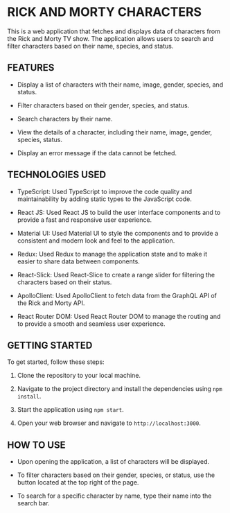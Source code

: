 # RICK AND MORTY CHARACTERS

This is a web application that fetches and displays data of characters from the Rick and Morty TV show. The application allows users to search and filter characters based on their name, species, and status.

## FEATURES

- Display a list of characters with their name, image, gender, species, and status.

- Filter characters based on their gender, species, and status.

- Search characters by their name.

- View the details of a character, including their name, image, gender, species, status.

- Display an error message if the data cannot be fetched.


## TECHNOLOGIES USED

- TypeScript: Used TypeScript to improve the code quality and maintainability by adding static types to the JavaScript code.

- React JS: Used React JS to build the user interface components and to provide a fast and responsive user experience.

- Material UI: Used Material UI to style the components and to provide a consistent and modern look and feel to the application.

- Redux: Used Redux to manage the application state and to make it easier to share data between components.

- React-Slick: Used React-Slice to create a range slider for filtering the characters based on their status.

- ApolloClient: Used ApolloClient to fetch data from the GraphQL API of the Rick and Morty API.
    
- React Router DOM: Used React Router DOM to manage the routing and to provide a smooth and seamless user experience.


## GETTING STARTED

To get started, follow these steps:

1. Clone the repository to your local machine.

2. Navigate to the project directory and install the dependencies using `npm install`.

3. Start the application using `npm start`.

4. Open your web browser and navigate to `http://localhost:3000`.

## HOW TO USE

- Upon opening the application, a list of characters will be displayed.

- To filter characters based on their gender, species, or status, use the button located at the top right of the page.

- To search for a specific character by name, type their name into the search bar.
